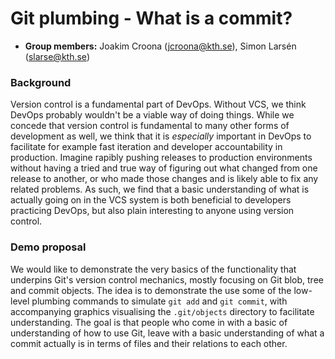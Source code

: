 # Git plumbing - What is a commit?

* **Group members:** Joakim Croona (jcroona@kth.se), Simon Larsén
  (slarse@kth.se)

### Background
Version control is a fundamental part of DevOps. Without VCS, we think DevOps
probably wouldn't be a viable way of doing things. While we concede that version
control is fundamental to many other forms of development as well, we think that
it is _especially_ important in DevOps to facilitate for example fast iteration
and developer accountability in production. Imagine rapibly pushing releases to
production environments without having a tried and true way of figuring out what
changed from one release to another, or who made those changes and is likely
able to fix any related problems. As such, we find that a basic understanding of
what is actually going on in the VCS system is both beneficial to developers
practicing DevOps, but also plain interesting to anyone using version control.

### Demo proposal
We would like to demonstrate the very basics of the functionality that underpins
Git's version control mechanics, mostly focusing on Git blob, tree and commit
objects. The idea is to demonstrate the use some of the low-level plumbing
commands to simulate `git add` and `git commit`, with accompanying graphics
visualising the `.git/objects` directory to facilitate understanding. The goal
is that people who come in with a basic of understanding of how to use Git,
leave with a basic understanding of what a commit actually is in terms of files
and their relations to each other.
